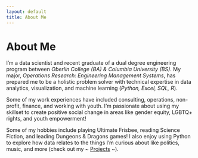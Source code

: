 ```yaml
---
layout: default
title: About Me
---
```


# About Me

I’m a data scientist and recent graduate of a dual degree engineering program between _Oberlin College (BA) & Columbia University (BS)_. My major, _Operations Research: Engineering Management Systems_, has prepared me to be a holistic problem solver with technical expertise in data analytics, visualization, and machine learning (_Python, Excel, SQL, R_).

Some of my work experiences have included consulting, operations, non-profit, finance, and working with youth. I’m passionate about using my skillset to create positive social change in areas like gender equity, LGBTQ+ rights, and youth empowerment!

Some of my hobbies include playing Ultimate Frisbee, reading Science Fiction, and leading Dungeons & Dragons games! I also enjoy using Python to explore how data relates to the things I’m curious about like politics, music, and more (check out my ~ [Projects](./projects) ~).

